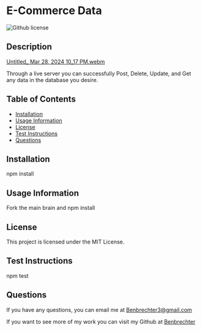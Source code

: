 # E-Commerce Data
   ![Github license](https://img.shields.io/badge/license-MIT%20License-blue.svg)

  ## Description
  [Untitled_ Mar 28, 2024 10_17 PM.webm](https://github.com/Benbrechter/E-Commerce_Project/assets/150845726/6cc7031a-805b-4d14-bb4a-22634562887a)

  Through a live server you can successfully Post, Delete, Update, and Get any data in the database you desire.

  ## Table of Contents
  - [Installation](#installation)
  - [Usage Information](#usage-information)
  - [License](#license)
  - [Test Instructions](#test-instructions)
  - [Questions](#questions)

  ## Installation
  npm install

  ## Usage Information
  Fork the main brain and npm install

  ## License 
 This project is licensed under the MIT License.

  ## Test Instructions
  npm test

  ## Questions
  If you have any questions, you can email me at Benbrechter3@gmail.com 

  If you want to see more of my work you can visit my Github at [Benbrechter](https://github.com/undefined)

